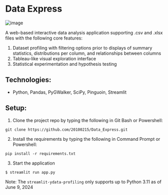 # Data Express

![image](https://github.com/20100215/Data_Express/assets/84717650/85bcc096-331b-4ab5-a3e3-b4385c9fefa6)

A web-based interactive data analysis application supporting .csv and .xlsx files with the following core features: 

1. Dataset profiling with filtering options prior to displays of summary statistics, distributions per column, and relationships between columns 
2. Tableau-like visual exploration interface
3. Statistical experimentation and hypothesis testing

## Technologies:

- Python, Pandas, PyGWalker, SciPy, Pinguoin, Streamlit

## Setup:

1. Clone the project repo by typing the following in Git Bash or Powershell:

```
git clone https://github.com/20100215/Data_Express.git
```

2. Install the requirements by typing the following in Command Prompt or Powershell:

```
pip install -r requirements.txt
```

3. Start the application

```
$ streamlit run app.py
```

Note: The `streamlit-ydata-profiling` only supports up to Python 3.11 as of June 9, 2024
